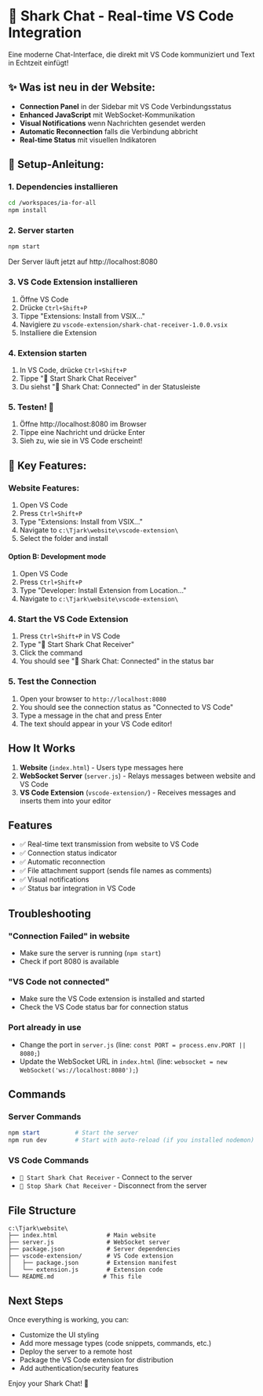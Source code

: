 # 🦈 Shark Chat - Real-time VS Code Integration

Eine moderne Chat-Interface, die direkt mit VS Code kommuniziert und Text in Echtzeit einfügt!

## ✨ Was ist neu in der Website:

- **Connection Panel** in der Sidebar mit VS Code Verbindungsstatus
- **Enhanced JavaScript** mit WebSocket-Kommunikation  
- **Visual Notifications** wenn Nachrichten gesendet werden
- **Automatic Reconnection** falls die Verbindung abbricht
- **Real-time Status** mit visuellen Indikatoren

## 🚀 Setup-Anleitung:

### 1. Dependencies installieren
```bash
cd /workspaces/ia-for-all
npm install
```

### 2. Server starten
```bash
npm start
```
Der Server läuft jetzt auf http://localhost:8080

### 3. VS Code Extension installieren
1. Öffne VS Code
2. Drücke `Ctrl+Shift+P`
3. Tippe "Extensions: Install from VSIX..."
4. Navigiere zu `vscode-extension/shark-chat-receiver-1.0.0.vsix`
5. Installiere die Extension

### 4. Extension starten
1. In VS Code, drücke `Ctrl+Shift+P`
2. Tippe "🦈 Start Shark Chat Receiver"
3. Du siehst "🦈 Shark Chat: Connected" in der Statusleiste

### 5. Testen! 🎉
1. Öffne http://localhost:8080 im Browser
2. Tippe eine Nachricht und drücke Enter
3. Sieh zu, wie sie in VS Code erscheint!

## 🎯 Key Features:

### Website Features:
1. Open VS Code
2. Press `Ctrl+Shift+P`
3. Type "Extensions: Install from VSIX..."
4. Navigate to `c:\Tjark\website\vscode-extension\`
5. Select the folder and install

#### Option B: Development mode
1. Open VS Code
2. Press `Ctrl+Shift+P`
3. Type "Developer: Install Extension from Location..."
4. Navigate to `c:\Tjark\website\vscode-extension\`

### 4. Start the VS Code Extension
1. Press `Ctrl+Shift+P` in VS Code
2. Type "🦈 Start Shark Chat Receiver"
3. Click the command
4. You should see "🦈 Shark Chat: Connected" in the status bar

### 5. Test the Connection
1. Open your browser to `http://localhost:8080`
2. You should see the connection status as "Connected to VS Code"
3. Type a message in the chat and press Enter
4. The text should appear in your VS Code editor!

## How It Works

1. **Website** (`index.html`) - Users type messages here
2. **WebSocket Server** (`server.js`) - Relays messages between website and VS Code
3. **VS Code Extension** (`vscode-extension/`) - Receives messages and inserts them into your editor

## Features

- ✅ Real-time text transmission from website to VS Code
- ✅ Connection status indicator
- ✅ Automatic reconnection
- ✅ File attachment support (sends file names as comments)
- ✅ Visual notifications
- ✅ Status bar integration in VS Code

## Troubleshooting

### "Connection Failed" in website
- Make sure the server is running (`npm start`)
- Check if port 8080 is available

### "VS Code not connected" 
- Make sure the VS Code extension is installed and started
- Check the VS Code status bar for connection status

### Port already in use
- Change the port in `server.js` (line: `const PORT = process.env.PORT || 8080;`)
- Update the WebSocket URL in `index.html` (line: `websocket = new WebSocket('ws://localhost:8080');`)

## Commands

### Server Commands
```powershell
npm start          # Start the server
npm run dev        # Start with auto-reload (if you installed nodemon)
```

### VS Code Commands
- `🦈 Start Shark Chat Receiver` - Connect to the server
- `🦈 Stop Shark Chat Receiver` - Disconnect from the server

## File Structure
```
c:\Tjark\website\
├── index.html              # Main website
├── server.js               # WebSocket server
├── package.json            # Server dependencies
├── vscode-extension/       # VS Code extension
│   ├── package.json        # Extension manifest
│   └── extension.js        # Extension code
└── README.md              # This file
```

## Next Steps

Once everything is working, you can:
- Customize the UI styling
- Add more message types (code snippets, commands, etc.)
- Deploy the server to a remote host
- Package the VS Code extension for distribution
- Add authentication/security features

Enjoy your Shark Chat! 🦈
